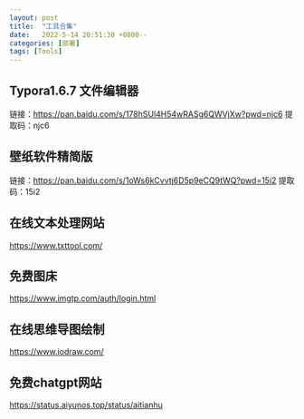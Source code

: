 ```yaml
---
layout: post
title:  "工具合集"
date:   2022-5-14 20:51:30 +0800--
categories: [部署]
tags: [Tools]  
---
```



## Typora1.6.7 文件编辑器
链接：https://pan.baidu.com/s/178hSUl4H54wRASg6QWVjXw?pwd=njc6 
提取码：njc6

## 壁纸软件精简版

链接：https://pan.baidu.com/s/1oWs6kCvvtj6D5p9eCQ9tWQ?pwd=15i2 
提取码：15i2

## 在线文本处理网站

https://www.txttool.com/

## 免费图床

https://www.imgtp.com/auth/login.html

## 在线思维导图绘制

https://www.iodraw.com/

## 免费chatgpt网站

https://status.aiyunos.top/status/aitianhu
